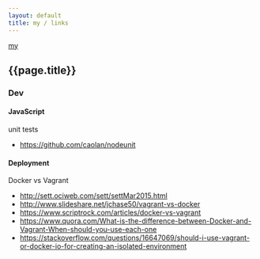 ```yaml
---
layout: default
title: my / links
---
```


[my](..)

## {{page.title}}

### Dev

#### JavaScript

unit tests

- <https://github.com/caolan/nodeunit>


#### Deployment

Docker vs Vagrant

- <http://sett.ociweb.com/sett/settMar2015.html>
- <http://www.slideshare.net/jchase50/vagrant-vs-docker>
- <https://www.scriptrock.com/articles/docker-vs-vagrant>
- <https://www.quora.com/What-is-the-difference-between-Docker-and-Vagrant-When-should-you-use-each-one>
- <https://stackoverflow.com/questions/16647069/should-i-use-vagrant-or-docker-io-for-creating-an-isolated-environment>



